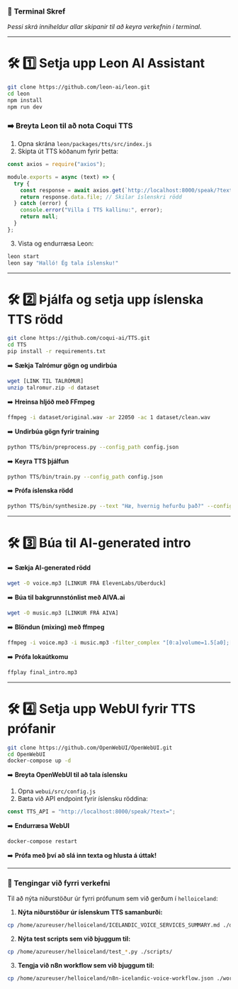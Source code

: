 ### 📜 **Terminal Skref**
_Þessi skrá inniheldur allar skipanir til að keyra verkefnin í terminal._  

---

# **🛠 1️⃣ Setja upp Leon AI Assistant**
```bash
git clone https://github.com/leon-ai/leon.git
cd leon
npm install
npm run dev
```

### **➡️ Breyta Leon til að nota Coqui TTS**
1. Opna skrána `leon/packages/tts/src/index.js`
2. Skipta út TTS kóðanum fyrir þetta:
```javascript
const axios = require("axios");

module.exports = async (text) => {
  try {
    const response = await axios.get(`http://localhost:8000/speak/?text=${encodeURIComponent(text)}`);
    return response.data.file; // Skilar íslenskri rödd
  } catch (error) {
    console.error("Villa í TTS kallinu:", error);
    return null;
  }
};
```
3. Vista og endurræsa Leon:
```bash
leon start
leon say "Halló! Ég tala íslensku!"
```

---

# **🛠 2️⃣ Þjálfa og setja upp íslenska TTS rödd**
```bash
git clone https://github.com/coqui-ai/TTS.git
cd TTS
pip install -r requirements.txt
```

➡️ **Sækja Talrómur gögn og undirbúa**
```bash
wget [LINK TIL TALRÓMUR]
unzip talromur.zip -d dataset
```

➡️ **Hreinsa hljóð með FFmpeg**
```bash
ffmpeg -i dataset/original.wav -ar 22050 -ac 1 dataset/clean.wav
```

➡️ **Undirbúa gögn fyrir training**
```bash
python TTS/bin/preprocess.py --config_path config.json
```

➡️ **Keyra TTS þjálfun**
```bash
python TTS/bin/train.py --config_path config.json
```

➡️ **Prófa íslenska rödd**
```bash
python TTS/bin/synthesize.py --text "Hæ, hvernig hefurðu það?" --config_path config.json
```

---

# **🛠 3️⃣ Búa til AI-generated intro**
➡️ **Sækja AI-generated rödd**
```bash
wget -O voice.mp3 [LINKUR FRÁ ElevenLabs/Uberduck]
```

➡️ **Búa til bakgrunnstónlist með AIVA.ai**
```bash
wget -O music.mp3 [LINKUR FRÁ AIVA]
```

➡️ **Blöndun (mixing) með ffmpeg**
```bash
ffmpeg -i voice.mp3 -i music.mp3 -filter_complex "[0:a]volume=1.5[a0];[1:a]volume=0.3[a1];[a0][a1]amix=inputs=2:duration=first:dropout_transition=3" final_intro.mp3
```

➡️ **Prófa lokaútkomu**
```bash
ffplay final_intro.mp3
```

---

# **🛠 4️⃣ Setja upp WebUI fyrir TTS prófanir**
```bash
git clone https://github.com/OpenWebUI/OpenWebUI.git
cd OpenWebUI
docker-compose up -d
```

➡️ **Breyta OpenWebUI til að tala íslensku**
1. Opna `webui/src/config.js`
2. Bæta við API endpoint fyrir íslensku röddina:
```javascript
const TTS_API = "http://localhost:8000/speak/?text=";
```

➡️ **Endurræsa WebUI**
```bash
docker-compose restart
```

➡️ **Prófa með því að slá inn texta og hlusta á úttak!**  

---

### **🔗 Tengingar við fyrri verkefni**

Til að nýta niðurstöður úr fyrri prófunum sem við gerðum í `helloiceland`:

1. **Nýta niðurstöður úr íslenskum TTS samanburði:**
```bash
cp /home/azureuser/helloiceland/ICELANDIC_VOICE_SERVICES_SUMMARY.md ./docs/
```

2. **Nýta test scripts sem við bjuggum til:**
```bash
cp /home/azureuser/helloiceland/test_*.py ./scripts/
```

3. **Tengja við n8n workflow sem við bjuggum til:**
```bash
cp /home/azureuser/helloiceland/n8n-icelandic-voice-workflow.json ./workflows/
```